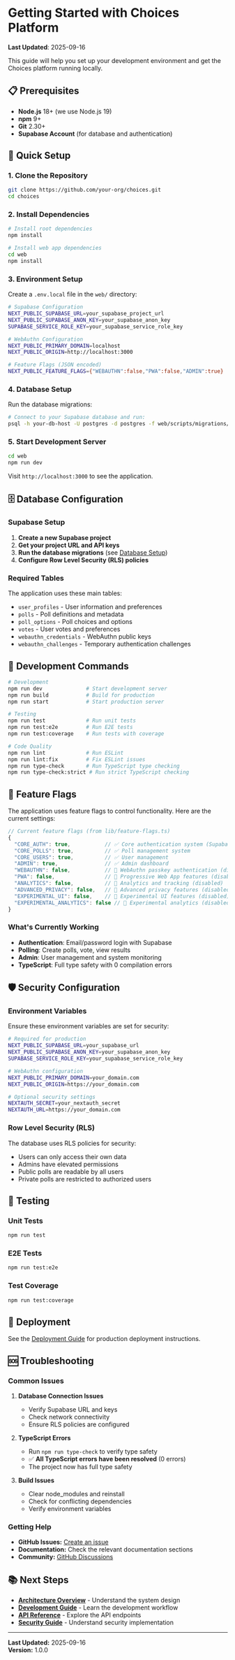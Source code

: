 # Getting Started with Choices Platform

**Last Updated**: 2025-09-16

This guide will help you set up your development environment and get the Choices platform running locally.

## 📋 Prerequisites

- **Node.js** 18+ (we use Node.js 19)
- **npm** 9+
- **Git** 2.30+
- **Supabase Account** (for database and authentication)

## 🚀 Quick Setup

### 1. Clone the Repository

```bash
git clone https://github.com/your-org/choices.git
cd choices
```

### 2. Install Dependencies

```bash
# Install root dependencies
npm install

# Install web app dependencies
cd web
npm install
```

### 3. Environment Setup

Create a `.env.local` file in the `web/` directory:

```bash
# Supabase Configuration
NEXT_PUBLIC_SUPABASE_URL=your_supabase_project_url
NEXT_PUBLIC_SUPABASE_ANON_KEY=your_supabase_anon_key
SUPABASE_SERVICE_ROLE_KEY=your_supabase_service_role_key

# WebAuthn Configuration
NEXT_PUBLIC_PRIMARY_DOMAIN=localhost
NEXT_PUBLIC_ORIGIN=http://localhost:3000

# Feature Flags (JSON encoded)
NEXT_PUBLIC_FEATURE_FLAGS={"WEBAUTHN":false,"PWA":false,"ADMIN":true}
```

### 4. Database Setup

Run the database migrations:

```bash
# Connect to your Supabase database and run:
psql -h your-db-host -U postgres -d postgres -f web/scripts/migrations/001-webauthn-schema.sql
```

### 5. Start Development Server

```bash
cd web
npm run dev
```

Visit `http://localhost:3000` to see the application.

## 🗄️ Database Configuration

### Supabase Setup

1. **Create a new Supabase project**
2. **Get your project URL and API keys**
3. **Run the database migrations** (see [Database Setup](database-setup.md))
4. **Configure Row Level Security (RLS) policies**

### Required Tables

The application uses these main tables:
- `user_profiles` - User information and preferences
- `polls` - Poll definitions and metadata
- `poll_options` - Poll choices and options
- `votes` - User votes and preferences
- `webauthn_credentials` - WebAuthn public keys
- `webauthn_challenges` - Temporary authentication challenges

## 🔧 Development Commands

```bash
# Development
npm run dev              # Start development server
npm run build            # Build for production
npm run start            # Start production server

# Testing
npm run test             # Run unit tests
npm run test:e2e         # Run E2E tests
npm run test:coverage    # Run tests with coverage

# Code Quality
npm run lint             # Run ESLint
npm run lint:fix         # Fix ESLint issues
npm run type-check       # Run TypeScript type checking
npm run type-check:strict # Run strict TypeScript checking
```

## 🎯 Feature Flags

The application uses feature flags to control functionality. Here are the current settings:

```typescript
// Current feature flags (from lib/feature-flags.ts)
{
  "CORE_AUTH": true,           // ✅ Core authentication system (Supabase)
  "CORE_POLLS": true,          // ✅ Poll management system
  "CORE_USERS": true,          // ✅ User management
  "ADMIN": true,               // ✅ Admin dashboard
  "WEBAUTHN": false,           // 🚧 WebAuthn passkey authentication (disabled)
  "PWA": false,                // 🚧 Progressive Web App features (disabled)
  "ANALYTICS": false,          // 🚧 Analytics and tracking (disabled)
  "ADVANCED_PRIVACY": false,   // 🚧 Advanced privacy features (disabled)
  "EXPERIMENTAL_UI": false,    // 🚧 Experimental UI features (disabled)
  "EXPERIMENTAL_ANALYTICS": false // 🚧 Experimental analytics (disabled)
}
```

### What's Currently Working
- **Authentication**: Email/password login with Supabase
- **Polling**: Create polls, vote, view results
- **Admin**: User management and system monitoring
- **TypeScript**: Full type safety with 0 compilation errors

## 🛡️ Security Configuration

### Environment Variables

Ensure these environment variables are set for security:

```bash
# Required for production
NEXT_PUBLIC_SUPABASE_URL=your_supabase_url
NEXT_PUBLIC_SUPABASE_ANON_KEY=your_supabase_anon_key
SUPABASE_SERVICE_ROLE_KEY=your_supabase_service_role_key

# WebAuthn configuration
NEXT_PUBLIC_PRIMARY_DOMAIN=your_domain.com
NEXT_PUBLIC_ORIGIN=https://your_domain.com

# Optional security settings
NEXTAUTH_SECRET=your_nextauth_secret
NEXTAUTH_URL=https://your_domain.com
```

### Row Level Security (RLS)

The database uses RLS policies for security:
- Users can only access their own data
- Admins have elevated permissions
- Public polls are readable by all users
- Private polls are restricted to authorized users

## 🧪 Testing

### Unit Tests

```bash
npm run test
```

### E2E Tests

```bash
npm run test:e2e
```

### Test Coverage

```bash
npm run test:coverage
```

## 🚀 Deployment

See the [Deployment Guide](../deployment/README.md) for production deployment instructions.

## 🆘 Troubleshooting

### Common Issues

1. **Database Connection Issues**
   - Verify Supabase URL and keys
   - Check network connectivity
   - Ensure RLS policies are configured

2. **TypeScript Errors**
   - Run `npm run type-check` to verify type safety
   - ✅ **All TypeScript errors have been resolved** (0 errors)
   - The project now has full type safety

3. **Build Issues**
   - Clear node_modules and reinstall
   - Check for conflicting dependencies
   - Verify environment variables

### Getting Help

- **GitHub Issues:** [Create an issue](https://github.com/your-org/choices/issues)
- **Documentation:** Check the relevant documentation sections
- **Community:** [GitHub Discussions](https://github.com/your-org/choices/discussions)

## 📚 Next Steps

- **[Architecture Overview](../architecture/README.md)** - Understand the system design
- **[Development Guide](../development/README.md)** - Learn the development workflow
- **[API Reference](../api/README.md)** - Explore the API endpoints
- **[Security Guide](../security/README.md)** - Understand security implementation

---

**Last Updated:** 2025-09-16  
**Version:** 1.0.0


